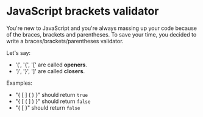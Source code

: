 # JavaScript brackets validator

You're new to JavaScript and you're always massing up your code because of the braces, brackets and parentheses. To save your time, you decided to write a braces/brackets/parentheses validator.

Let's say:
* '(', '{', '[' are called **openers**.
* ')', '}', ']' are called **closers**.

Examples:
* "{ [ ] ( ) }" should return `true`
* "{ [ ( ] ) }" should return `false`
* "{ [ }" should return `false`